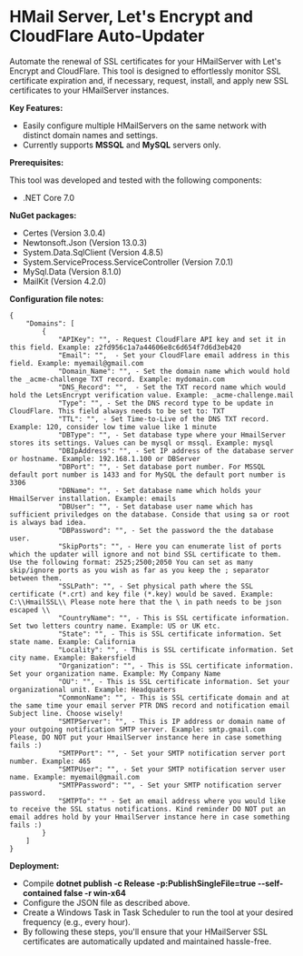 # HMail Server, Let's Encrypt and CloudFlare Auto-Updater

Automate the renewal of SSL certificates for your HMailServer with Let's Encrypt and CloudFlare. This tool is designed to effortlessly monitor SSL certificate expiration and, if necessary, request, install, and apply new SSL certificates to your HMailServer instances.

**Key Features:**
* Easily configure multiple HMailServers on the same network with distinct domain names and settings.
* Currently supports **MSSQL** and **MySQL** servers only.

**Prerequisites:**

This tool was developed and tested with the following components:

* .NET Core 7.0



**NuGet packages:**
* Certes (Version 3.0.4)
* Newtonsoft.Json (Version 13.0.3)
* System.Data.SqlClient (Version 4.8.5)
* System.ServiceProcess.ServiceController (Version 7.0.1)
* MySql.Data (Version 8.1.0)
* MailKit (Version 4.2.0)



**Configuration file notes:**

```
{
	"Domains": [
		{
			"APIKey": "", - Request CloudFlare API key and set it in this field. Example: z2fd956c1a7a44606e8c6d654f7d6d3eb420
			"Email": "",  - Set your CloudFlare email address in this field. Example: myemail@gmail.com
			"Domain_Name": "", - Set the domain name which would hold the _acme-challenge TXT record. Example: mydomain.com
			"DNS_Record": "",  - Set the TXT record name which would hold the LetsEncrypt verification value. Example: _acme-challenge.mail
			"Type": "", - Set the DNS record type to be update in CloudFlare. This field always needs to be set to: TXT
			"TTL": "", - Set Time-to-Live of the DNS TXT record. Example: 120, consider low time value like 1 minute
			"DBType": "", - Set database type where your HmailServer stores its settings. Values can be mysql or mssql. Example: mysql
			"DBIpAddress": "", - Set IP address of the database server or hostname. Example: 192.168.1.100 or DBServer
			"DBPort": "", - Set database port number. For MSSQL default port number is 1433 and for MySQL the default port number is 3306
			"DBName": "", - Set database name which holds your HmailServer installation. Example: emails
			"DBUser": "", - Set database user name which has sufficient priviledges on the database. Conside that using sa or root is always bad idea.
			"DBPassword": "", - Set the password the the database user.
			"SkipPorts": "", - Here you can enumerate list of ports which the updater will ignore and not bind SSL certificate to them. Use the following format: 2525;2500;2050 You can set as many skip/ignore ports as you wish as far as you keep the ; separator between them.
			"SSLPath": "", - Set physical path where the SSL certificate (*.crt) and key file (*.key) would be saved. Example: C:\\HmailSSL\\ Please note here that the \ in path needs to be json escaped \\
			"CountryName": "", - This is SSL certificate information. Set two letters country name. Example: US or UK etc.
			"State": "", - This is SSL certificate information. Set state name. Example: California
			"Locality": "", - This is SSL certificate information. Set city name. Example: Bakersfield
			"Organization": "", - This is SSL certificate information. Set your organization name. Example: My Company Name
			"OU": "", - This is SSL certificate information. Set your organizational unit. Example: Headquaters
			"CommonName": "", - This is SSL certificate domain and at the same time your email server PTR DNS record and notification email Subject line. Choose wisely!
			"SMTPServer": "", - This is IP address or domain name of your outgoing notification SMTP server. Example: smtp.gmail.com Please, DO NOT put your HmailServer instance here in case something fails :)
			"SMTPPort": "", - Set your SMTP notification server port number. Example: 465
			"SMTPUser": "", - Set your SMTP notification server user name. Example: myemail@gmail.com
			"SMTPPassword": "", - Set your SMTP notification server password.
			"SMTPTo": "" - Set an email address where you would like to receive the SSL status notifications. Kind reminder DO NOT put an email addres hold by your HmailServer instance here in case something fails :)
		}
	]
}
```

**Deployment:**
* Compile **dotnet publish -c Release -p:PublishSingleFile=true --self-contained false -r win-x64**
* Configure the JSON file as described above.
* Create a Windows Task in Task Scheduler to run the tool at your desired frequency (e.g., every hour).
* By following these steps, you'll ensure that your HMailServer SSL certificates are automatically updated and maintained hassle-free.
